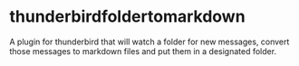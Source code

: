 # thunderbirdfoldertomarkdown
A plugin for thunderbird that will watch a folder for new messages, convert those messages to markdown files and put them in a designated folder.

